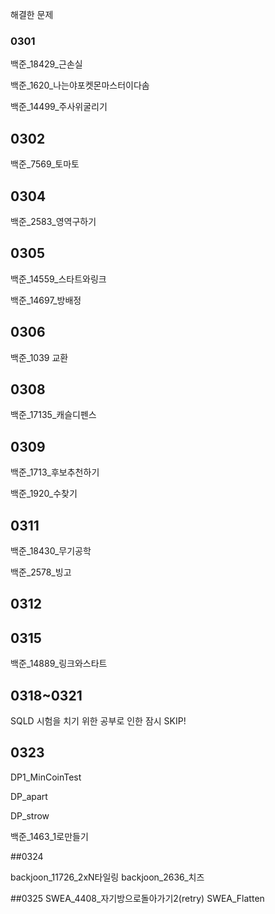 해결한 문제

### 0301
백준_18429_근손실
  
백준_1620_나는야포켓몬마스터이다솜
  
백준_14499_주사위굴리기

## 0302
백준_7569_토마토

## 0304
백준_2583_영역구하기

## 0305
백준_14559_스타트와링크

백준_14697_방배정

## 0306
백준_1039 교환

## 0308
백준_17135_캐슬디펜스

## 0309
백준_1713_후보추천하기

백준_1920_수찾기

## 0311
백준_18430_무기공학

백준_2578_빙고


## 0312

## 0315

백준_14889_링크와스타트

## 0318~0321
SQLD 시험을 치기 위한 공부로 인한 잠시 SKIP!

## 0323
DP1_MinCoinTest

DP_apart

DP_strow

백준_1463_1로만들기

##0324

backjoon_11726_2xN타일링
backjoon_2636_치즈

##0325
SWEA_4408_자기방으로돌아가기2(retry)
SWEA_Flatten


